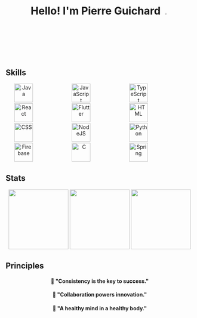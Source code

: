 <h1 align="center">
    Hello! I'm Pierre Guichard <img src="https://raw.githubusercontent.com/fnky/fnky/fnky/img/smile.gif" width="3%">
</h1>

## Skills
<div align="center">
  <img alt="Java" width="50px" style="margin-right: 100px;" src="https://cdn.jsdelivr.net/gh/devicons/devicon@latest/icons/java/java-original-wordmark.svg"/>
  <img alt="JavaScript" width="50px" style="margin-right: 100px;" src="https://cdn.jsdelivr.net/gh/devicons/devicon@latest/icons/javascript/javascript-original.svg"/>
  <img alt="TypeScript" width="50px" style="margin-right: 100px;" src="https://cdn.jsdelivr.net/gh/devicons/devicon@latest/icons/typescript/typescript-original.svg"/>
  <img alt="React" width="50px" style="margin-right: 100px;" src="https://cdn.jsdelivr.net/gh/devicons/devicon@latest/icons/react/react-original-wordmark.svg"/>
  <img alt="Flutter" width="50px" style="margin-right: 100px;" src="https://cdn.jsdelivr.net/gh/devicons/devicon@latest/icons/flutter/flutter-original.svg"/>
  <img alt="HTML" width="50px" style="margin-right: 100px;" src="https://cdn.jsdelivr.net/gh/devicons/devicon@latest/icons/html5/html5-plain-wordmark.svg"/>
  <img alt="CSS" width="50px" style="margin-right: 100px;" src="https://cdn.jsdelivr.net/gh/devicons/devicon@latest/icons/css3/css3-plain-wordmark.svg"/>
  <img alt="NodeJS" width="50px" style="margin-right: 100px;" src="https://cdn.jsdelivr.net/gh/devicons/devicon@latest/icons/nodejs/nodejs-plain-wordmark.svg"/>
  <img alt="Python" width="50px" style="margin-right: 100px;" src="https://cdn.jsdelivr.net/gh/devicons/devicon@latest/icons/python/python-original-wordmark.svg"/>
  <img alt="Firebase" width="50px" style="margin-right: 100px;" src="https://cdn.jsdelivr.net/gh/devicons/devicon@latest/icons/firebase/firebase-plain-wordmark.svg"/>
  <img alt="C" width="50px" style="margin-right: 100px;" src="https://cdn.jsdelivr.net/gh/devicons/devicon@latest/icons/c/c-original.svg"/>
  <img alt="Spring" width="50px" style="margin-right: 100px;" src="https://cdn.jsdelivr.net/gh/devicons/devicon@latest/icons/spring/spring-original-wordmark.svg"/>
</div>


## Stats
<div align="center">
  <img height="160em" src="https://github-readme-stats.vercel.app/api?username=pierrelouisguichard&show_icons=true&theme=blueberry&rank_icon=github&hide_border=true" style="max-width:100%;">
  <img height="160em" src="https://github-readme-stats.vercel.app/api/top-langs/?username=pierrelouisguichard&layout=compact&theme=blueberry&hide=php&hide_border=true" style="max-width:100%;">
  <img height="160em" src="https://github-readme-streak-stats-9m8ugfa77-denvercoder1.vercel.app/?user=pierrelouisguichard&theme=blueberry&hide_border=true" style="max-width:100%;">
</div>

## Principles
<div align="center">
    <h4>🎯 "Consistency is the key to success." </h4>
    <h4>🤝 "Collaboration powers innovation." </h4>
    <h4>🌱 "A healthy mind in a healthy body."</h4>
<!--     <img height="160em" src="https://i.imgur.com/FRRivi1.gif" style="max-width:100%;"> -->
</div>

